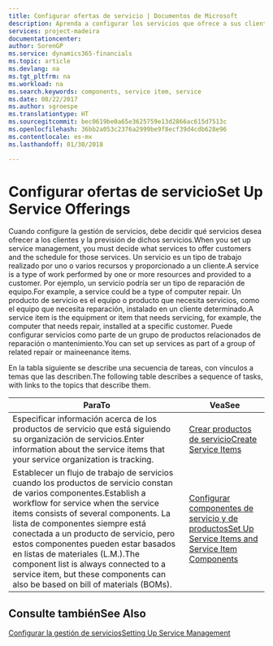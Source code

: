 ```yaml
---
title: Configurar ofertas de servicio | Documentos de Microsoft
description: Aprenda a configurar los servicios que ofrece a sus clientes.
services: project-madeira
documentationcenter: 
author: SorenGP
ms.service: dynamics365-financials
ms.topic: article
ms.devlang: na
ms.tgt_pltfrm: na
ms.workload: na
ms.search.keywords: components, service item, service
ms.date: 08/22/2017
ms.author: sgroespe
ms.translationtype: HT
ms.sourcegitcommit: bec0619be0a65e3625759e13d2866ac615d7513c
ms.openlocfilehash: 36bb2a053c2376a2999be9f8ecf39d4cdb628e96
ms.contentlocale: es-mx
ms.lasthandoff: 01/30/2018

---
```


# <a name="set-up-service-offerings"></a><span data-ttu-id="fb1ca-103">Configurar ofertas de servicio</span><span class="sxs-lookup"><span data-stu-id="fb1ca-103">Set Up Service Offerings</span></span>
<span data-ttu-id="fb1ca-104">Cuando configure la gestión de servicios, debe decidir qué servicios desea ofrecer a los clientes y la previsión de dichos servicios.</span><span class="sxs-lookup"><span data-stu-id="fb1ca-104">When you set up service management, you must decide what services to offer customers and the schedule for those services.</span></span> <span data-ttu-id="fb1ca-105">Un servicio es un tipo de trabajo realizado por uno o varios recursos y proporcionado a un cliente.</span><span class="sxs-lookup"><span data-stu-id="fb1ca-105">A service is a type of work performed by one or more resources and provided to a customer.</span></span> <span data-ttu-id="fb1ca-106">Por ejemplo, un servicio podría ser un tipo de reparación de equipo.</span><span class="sxs-lookup"><span data-stu-id="fb1ca-106">For example, a service could be a type of computer repair.</span></span> <span data-ttu-id="fb1ca-107">Un producto de servicio es el equipo o producto que necesita servicios, como el equipo que necesita reparación, instalado en un cliente determinado.</span><span class="sxs-lookup"><span data-stu-id="fb1ca-107">A service item is the equipment or item that needs servicing, for example, the computer that needs repair, installed at a specific customer.</span></span> <span data-ttu-id="fb1ca-108">Puede configurar servicios como parte de un grupo de productos relacionados de reparación o mantenimiento.</span><span class="sxs-lookup"><span data-stu-id="fb1ca-108">You can set up services as part of a group of related repair or maineenance items.</span></span>  
  
<span data-ttu-id="fb1ca-109">En la tabla siguiente se describe una secuencia de tareas, con vínculos a temas que las describen.</span><span class="sxs-lookup"><span data-stu-id="fb1ca-109">The following table describes a sequence of tasks, with links to the topics that describe them.</span></span>  
  
|<span data-ttu-id="fb1ca-110">**Para**</span><span class="sxs-lookup"><span data-stu-id="fb1ca-110">**To**</span></span>|<span data-ttu-id="fb1ca-111">**Vea**</span><span class="sxs-lookup"><span data-stu-id="fb1ca-111">**See**</span></span>|  
|------------|-------------|  
|<span data-ttu-id="fb1ca-112">Especificar información acerca de los productos de servicio que está siguiendo su organización de servicios.</span><span class="sxs-lookup"><span data-stu-id="fb1ca-112">Enter information about the service items that your service organization is tracking.</span></span>|[<span data-ttu-id="fb1ca-113">Crear productos de servicio</span><span class="sxs-lookup"><span data-stu-id="fb1ca-113">Create Service Items</span></span>](service-how-to-create-service-items.md)|  
|<span data-ttu-id="fb1ca-114">Establecer un flujo de trabajo de servicios cuando los productos de servicio constan de varios componentes.</span><span class="sxs-lookup"><span data-stu-id="fb1ca-114">Establish a workflow for service when the service items consists of several components.</span></span> <span data-ttu-id="fb1ca-115">La lista de componentes siempre está conectada a un producto de servicio, pero estos componentes pueden estar basados en listas de materiales (L.M.).</span><span class="sxs-lookup"><span data-stu-id="fb1ca-115">The component list is always connected to a service item, but these components can also be based on bill of materials (BOMs).</span></span>|[<span data-ttu-id="fb1ca-116">Configurar componentes de servicio y de productos</span><span class="sxs-lookup"><span data-stu-id="fb1ca-116">Set Up Service Items and Service Item Components</span></span>](service-how-setup-service-items.md)|  
  
## <a name="see-also"></a><span data-ttu-id="fb1ca-117">Consulte también</span><span class="sxs-lookup"><span data-stu-id="fb1ca-117">See Also</span></span>  
[<span data-ttu-id="fb1ca-118">Configurar la gestión de servicios</span><span class="sxs-lookup"><span data-stu-id="fb1ca-118">Setting Up Service Management</span></span>](service-setup-service.md)   
